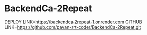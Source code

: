 # BackendCa-2Repeat

DEPLOY LINK=https://backendca-2repeat-1.onrender.com
GITHUB LINK=https://github.com/pavan-art-coder/BackendCa-2Repeat.git

